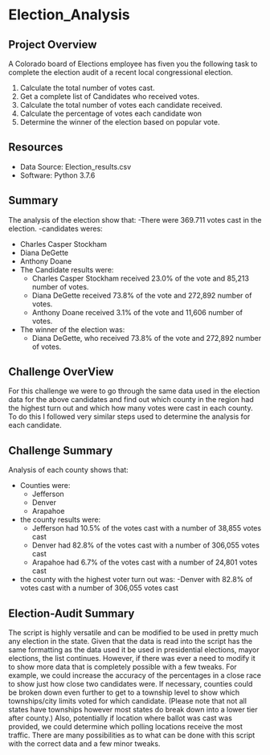 # Election_Analysis

## Project Overview
A Colorado board of Elections employee has fiven you the following task to complete the election audit of a recent local congressional election.

1. Calculate the total number of votes cast.
2. Get a complete list of Candidates who received votes.
3. Calculate the total number of votes each candidate received.
4. Calculate the percentage of votes each candidate won
5. Determine the winner of the election based on popular vote.

## Resources
- Data Source: Election_results.csv
- Software: Python 3.7.6

## Summary
The analysis of the election show that:
-There were 369.711 votes cast in the election.
-candidates weres:
  - Charles Casper Stockham
  - Diana DeGette
  - Anthony Doane
- The Candidate results were:
  - Charles Casper Stockham received 23.0% of the vote and 85,213 number of votes.
  - Diana DeGette received 73.8% of the vote and 272,892 number of votes.
  - Anthony Doane received 3.1% of the vote and 11,606 number of votes.
- The winner of the election was:
  - Diana DeGette, who received 73.8% of the vote and 272,892 number of votes.
  
## Challenge OverView
For this challenge we were to go through the same data used in the election data for the above candidates and find out which county in the region had the highest turn out and which how many votes were cast in each county. To do this I followed very similar steps used to determine the analysis for each candidate. 
## Challenge Summary
Analysis of each county shows that:
- Counties were:
  - Jefferson
  - Denver
  - Arapahoe
- the county results were:
  - Jefferson had 10.5% of the votes cast with a number of 38,855 votes cast
  - Denver had 82.8% of the votes cast with a number of 306,055 votes cast
  - Arapahoe had 6.7% of the votes cast with a number of 24,801 votes cast
- the county with the highest voter turn out was:
  -Denver with 82.8% of votes cast with a number of 306,055 votes cast

## Election-Audit Summary
The script is highly versatile and can be modified to be used in pretty much any election in the state. Given that the data is read into the script has the same formatting as the data used it be used in presidential elections, mayor elections, the list continues. However, if there was ever a need to modify it to show more data that is completely possible with a few tweaks. For example, we could increase the accuracy of the percentages in a close race to show just how close two candidates were. If necessary, counties could be broken down even further to get to a township level to show which townships/city limits voted for which candidate. (Please note that not all states have townships however most states do break down into a lower tier after county.) Also, potentially if location where ballot was cast was provided, we could determine which polling locations receive the most traffic. There are many possibilities as to what can be done with this script with the correct data and a few minor tweaks. 
